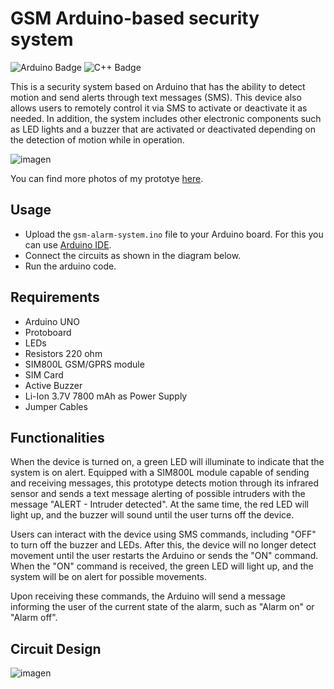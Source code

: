 # GSM Arduino-based security system
![Arduino Badge](https://img.shields.io/badge/Arduino-00979D?logo=arduino&logoColor=fff&style=for-the-badge)
![C++ Badge](https://img.shields.io/badge/C%2B%2B-00599C?logo=cplusplus&logoColor=fff&style=for-the-badge)

This is a security system based on Arduino that has the ability to detect motion and send alerts through text messages (SMS). This device also allows users to remotely control it via SMS to activate or deactivate it as needed. In addition, the system includes other electronic components such as LED lights and a buzzer that are activated or deactivated depending on the detection of motion while in operation. 

![imagen](https://github.com/gianidev/arduino-security-system/assets/36320743/225c4673-1e2c-430c-beb6-0dbc57a23bed)

You can find more photos of my prototye [here](https://imgur.com/a/BZvCLkA).

## Usage

* Upload the `gsm-alarm-system.ino` file to your Arduino board. For this you can use [Arduino IDE](https://www.arduino.cc/en/software).
* Connect the circuits as shown in the diagram below.
* Run the arduino code.

## Requirements
* Arduino UNO
* Protoboard 
* LEDs
* Resistors 220 ohm
* SIM800L GSM/GPRS module 
* SIM Card
* Active Buzzer
* Li-Ion 3.7V 7800 mAh as Power Supply
* Jumper Cables

## Functionalities

When the device is turned on, a green LED will illuminate to indicate that the system is on alert. Equipped with a SIM800L module capable of sending and receiving messages, this prototype detects motion through its infrared sensor and sends a text message alerting of possible intruders with the message "ALERT - Intruder detected". At the same time, the red LED will light up, and the buzzer will sound until the user turns off the device.

Users can interact with the device using SMS commands, including "OFF" to turn off the buzzer and LEDs. After this, the device will no longer detect movement until the user restarts the Arduino or sends the "ON" command. When the "ON" command is received, the green LED will light up, and the system will be on alert for possible movements.

Upon receiving these commands, the Arduino will send a message informing the user of the current state of the alarm, such as "Alarm on" or "Alarm off".

## Circuit Design
![imagen](https://user-images.githubusercontent.com/36320743/233227254-6ec9f7a0-f780-410f-b711-1d1977b32d5b.png)
